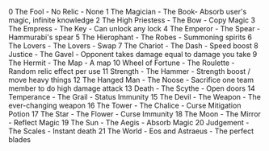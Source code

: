0	The Fool			    - No Relic -            None
1	The Magician		    - The Book-  		    Absorb user's magic, infinite knowledge
2	The High Priestess		- The Bow - 		    Copy Magic
3	The Empress		        - The Key -		        Can unlock any lock
4	The Emperor		        - The Spear -		    Hammurabi's spear
5	The Hierophant		    - The Robes -		    Summoning spirits
6	The Lovers		        - The Lovers -		    Swap
7	The Chariot		        - The Dash -		    Speed boost
8	Justice			        - The Gavel -		    Opponent takes damage equal to damage you take
9	The Hermit		        - The Map -		        A map
10	Wheel of Fortune		- The Roulette - 	    Random relic effect per use
11	Strength			    - The Hammer -		    Strength boost / move heavy things
12	The Hanged Man		    - The Noose -	        Sacrifice one team member to do high damage attack
13	Death			        - The Scythe -		    Open doors
14	Temperance		        - The Grail - 		    Status Immunity
15	The Devil			    - The Weapon -		    The ever-changing weapon 
16	The Tower		        - The Chalice -		    Curse Mitigation Potion
17	The Star			    - The Flower -		    Curse Immunity
18	The Moon		        - The Mirror -		    Reflect Magic
19	The Sun			        - The Aegis -		    Absorb Magic
20	Judgement		        - The Scales -		    Instant death
21	The World		        - Eos and Astraeus -	The perfect blades
